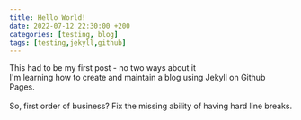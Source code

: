 ```yaml
---
title: Hello World!
date: 2022-07-12 22:30:00 +200
categories: [testing, blog]
tags: [testing,jekyll,github]
---
```



This had to be my first post - no two ways about it\
I'm learning how to create and maintain a blog using Jekyll on Github Pages.\
\
So, first order of business? Fix the missing ability of having hard line breaks.